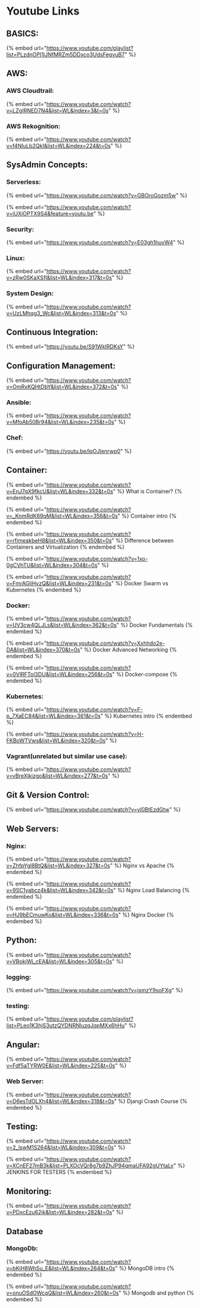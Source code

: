 # Youtube Links

## BASICS:

{% embed url="https://www.youtube.com/playlist?list=PLzdnOPI1iJNfMRZm5DDxco3UdsFegvuB7" %}



## AWS:

### AWS Cloudtrail:

{% embed url="https://www.youtube.com/watch?v=LZgIRNED7N4&list=WL&index=3&t=0s" %}

### AWS Rekognition:

{% embed url="https://www.youtube.com/watch?v=f4NIuLb2QkI&list=WL&index=224&t=0s" %}



## SysAdmin Concepts:

### Serverless:

{% embed url="https://www.youtube.com/watch?v=GBOroGozm5w" %}

{% embed url="https://www.youtube.com/watch?v=jUXiOPTX9S4&feature=youtu.be" %}



### Security:

{% embed url="https://www.youtube.com/watch?v=E03gh1huvW4" %}

### Linux:

{% embed url="https://www.youtube.com/watch?v=zRw0SKaXSfI&list=WL&index=317&t=0s" %}

### System Design:

{% embed url="https://www.youtube.com/watch?v=UzLMhqg3_Wc&list=WL&index=313&t=0s" %}



## Continuous Integration:

{% embed url="https://youtu.be/S91WklRDKsY" %}



## Configuration Management:

{% embed url="https://www.youtube.com/watch?v=OmRxKQHtDbY&list=WL&index=372&t=0s" %}

### Ansible:

{% embed url="https://www.youtube.com/watch?v=MfoAb50Br94&list=WL&index=235&t=0s" %}

### Chef:

{% embed url="https://youtu.be/lqOJIenrwp0" %}



## Container:

{% embed url="https://www.youtube.com/watch?v=EnJ7qX9fkcU&list=WL&index=332&t=0s" %}
What is Container?
{% endembed %}



{% embed url="https://www.youtube.com/watch?v=_KnmRdK69qM&list=WL&index=356&t=0s" %}
Container intro
{% endembed %}

{% embed url="https://www.youtube.com/watch?v=rfjmeakbeH8&list=WL&index=350&t=0s" %}
Difference between Containers and Virtualization
{% endembed %}

{% embed url="https://www.youtube.com/watch?v=1xo-0gCVhTU&list=WL&index=304&t=0s" %}

{% embed url="https://www.youtube.com/watch?v=FmrAGliHvzQ&list=WL&index=231&t=0s" %}
Docker Swarm vs Kubernetes
{% endembed %}





### Docker:

{% embed url="https://www.youtube.com/watch?v=UV3cw4QLJLs&list=WL&index=362&t=0s" %}
Docker Fundamentals
{% endembed %}

{% embed url="https://www.youtube.com/watch?v=Xxhhdo2e-DA&list=WL&index=370&t=0s" %}
Docker Advanced Networking
{% endembed %}

{% embed url="https://www.youtube.com/watch?v=0VlRFTol3DU&list=WL&index=256&t=0s" %}
Docker-compose&#x20;
{% endembed %}



### Kubernetes:

{% embed url="https://www.youtube.com/watch?v=F-p_7XaEC84&list=WL&index=361&t=0s" %}
Kubernetes intro
{% endembed %}

{% embed url="https://www.youtube.com/watch?v=H-FKBoWTVws&list=WL&index=320&t=0s" %}

### Vagrant(unrelated but similar use case):

{% embed url="https://www.youtube.com/watch?v=vBreXjkizgo&list=WL&index=277&t=0s" %}



## Git & Version Control:

{% embed url="https://www.youtube.com/watch?v=yI0BtEzdGtw" %}



## Web Servers:

### Nginx:

{% embed url="https://www.youtube.com/watch?v=ZhfpYgl8BtQ&list=WL&index=327&t=0s" %}
Nginx vs Apache
{% endembed %}



{% embed url="https://www.youtube.com/watch?v=9SC1yabcz4k&list=WL&index=342&t=0s" %}
Nginx Load Balancing
{% endembed %}

{% embed url="https://www.youtube.com/watch?v=HJ9bECmuwKo&list=WL&index=336&t=0s" %}
Nginx Docker
{% endembed %}

## Python:

{% embed url="https://www.youtube.com/watch?v=VBokjWj_cEA&list=WL&index=305&t=0s" %}

### logging:

{% embed url="https://www.youtube.com/watch?v=jxmzY9soFXg" %}

### testing:

{% embed url="https://www.youtube.com/playlist?list=PLeo1K3hjS3utzQYDNRNluzqJqpMXx6hHu" %}



## Angular:

{% embed url="https://www.youtube.com/watch?v=Fdf5aTYRW0E&list=WL&index=225&t=0s" %}



### Web Server:

{% embed url="https://www.youtube.com/watch?v=D6esTdOLXh4&list=WL&index=318&t=0s" %}
Djangi Crash Course
{% endembed %}



## Testing:

{% embed url="https://www.youtube.com/watch?v=2_lswM1S264&list=WL&index=309&t=0s" %}

{% embed url="https://www.youtube.com/watch?v=XCnEF27mB3k&list=PLXOcVQr8g7b9ZhJP94qmaUFA92gUYtaLy" %}
JENKINS FOR TESTERS
{% endembed %}





## Monitoring:

{% embed url="https://www.youtube.com/watch?v=PDxcEzu62jk&list=WL&index=282&t=0s" %}

## Database

### MongoDb:

{% embed url="https://www.youtube.com/watch?v=bKjH8WhSu_E&list=WL&index=264&t=0s" %}
MongoDB intro
{% endembed %}

{% embed url="https://www.youtube.com/watch?v=onuOSdOWcqQ&list=WL&index=260&t=0s" %}
Mongodb and python
{% endembed %}







